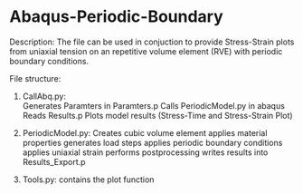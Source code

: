 # Abaqus-Periodic-Boundary
Description:
The file can be used in conjuction to provide Stress-Strain plots from uniaxial tension on an repetitive volume element (RVE) with periodic boundary conditions. 

File structure:

1) CallAbq.py:   
              Generates Paramters in Paramters.p
              Calls PeriodicModel.py in abaqus
              Reads Results.p
              Plots model results (Stress-Time and Stress-Strain Plot)
              
2) PeriodicModel.py:
              Creates cubic volume element
              applies material properties
              generates load steps
              applies periodic boundary conditions
              applies uniaxial strain
              performs postprocessing
              writes results into Results_Export.p
               
3) Tools.py:
            contains the plot function
